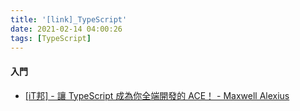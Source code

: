 ```yaml
---
title: '[link]_TypeScript'
date: 2021-02-14 04:00:26
tags: [TypeScript]
---
```


#### 入門
  - [[iT邦] - 讓 TypeScript 成為你全端開發的 ACE！ - Maxwell Alexius](https://ithelp.ithome.com.tw/users/20120614/ironman/2685)